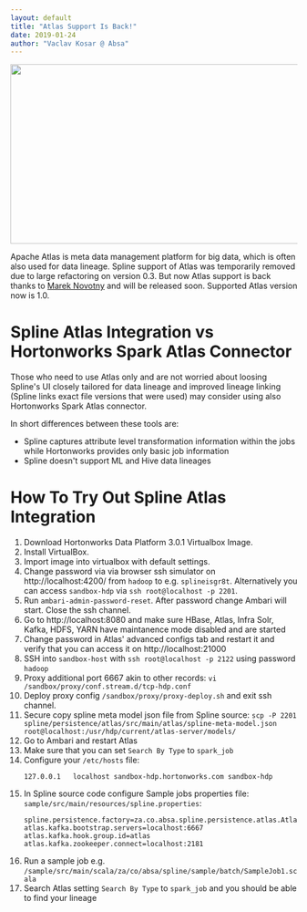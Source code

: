 ```yaml
---
layout: default
title: "Atlas Support Is Back!"
date: 2019-01-24
author: "Vaclav Kosar @ Absa"
---
```

<img src="{{ site.url }}{{ site.baseurl }}/assets/spline-atlas-ingested-lineage.png" width="560" height="315" />

Apache Atlas is meta data management platform for big data, which is often also used for data lineage. Spline support of Atlas was temporarily removed due to large refactoring on version 0.3. But now Atlas support is back thanks to [Marek Novotny](https://github.com/mn-mikke) and will be released soon. Supported Atlas version now is 1.0.


# Spline Atlas Integration vs Hortonworks Spark Atlas Connector

Those who need to use Atlas only and are not worried about loosing Spline's UI closely tailored for data lineage and improved lineage linking (Spline links exact file versions that were used) may consider using also Hortonworks Spark Atlas connector.

In short differences between these tools are:
- Spline captures attribute level transformation information within the jobs while Hortonworks provides only basic job information
- Spline doesn't support ML and Hive data lineages


# How To Try Out Spline Atlas Integration

1) Download Hortonworks Data Platform 3.0.1 Virtualbox Image.
2) Install VirtualBox.
3) Import image into virtualbox with default settings.
4) Change password via via browser ssh simulator on http://localhost:4200/ from ```hadoop``` to e.g. ```splineisgr8t```. Alternatively you can access ```sandbox-hdp``` via ```ssh root@localhost -p 2201```.
5) Run ```ambari-admin-password-reset```. After password change Ambari will start. Close the ssh channel.
6) Go to  http://localhost:8080 and make sure HBase, Atlas, Infra Solr, Kafka, HDFS, YARN have maintanence mode disabled and are started
7) Change password in Atlas' advanced configs tab and restart it and verify that you can access it on http://localhost:21000
8) SSH into ```sandbox-host``` with ```ssh root@localhost -p 2122``` using password ```hadoop```
9) Proxy additional port 6667 akin to other records: ```vi /sandbox/proxy/conf.stream.d/tcp-hdp.conf``` 
10) Deploy proxy config ```/sandbox/proxy/proxy-deploy.sh``` and exit ssh channel.
11) Secure copy spline meta model json file from Spline source: ```scp -P 2201 spline/persistence/atlas/src/main/atlas/spline-meta-model.json root@localhost:/usr/hdp/current/atlas-server/models/```
12) Go to Ambari and restart Atlas
13) Make sure that you can set ```Search By Type``` to ```spark_job```
14) Configure your ```/etc/hosts``` file:
    ```
    127.0.0.1	localhost sandbox-hdp.hortonworks.com sandbox-hdp
    ```
15) In Spline source code configure Sample jobs properties file: ```sample/src/main/resources/spline.properties```:
    ```
    spline.persistence.factory=za.co.absa.spline.persistence.atlas.AtlasPersistenceFactory
    atlas.kafka.bootstrap.servers=localhost:6667
    atlas.kafka.hook.group.id=atlas
    atlas.kafka.zookeeper.connect=localhost:2181
    ```
16) Run a sample job e.g. ```/sample/src/main/scala/za/co/absa/spline/sample/batch/SampleJob1.scala```
17) Search Atlas setting ```Search By Type``` to ```spark_job``` and you should be able to find your lineage
